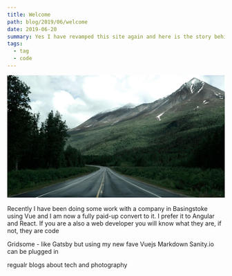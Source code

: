 ```yaml
---
title: Welcome
path: blog/2019/06/welcome
date: 2019-06-20
summary: Yes I have revamped this site again and here is the story behind it and why such stuff matters to clients current and future! Plus some other thoughts on my favourite tech and tools for building my sites
tags:
  - tag
  - code
---
```


![background](./images/blog_bg_4.jpg)

Recently I have been doing some work with a company in Basingstoke using Vue and I am now a fully paid-up convert to it. I prefer it to Angular and React. If you are a also a web developer you will know what they are, if not, they are code

Gridsome - like Gatsby but using my new fave Vuejs
Markdown
Sanity.io can be plugged in 

regualr blogs about tech and photography


